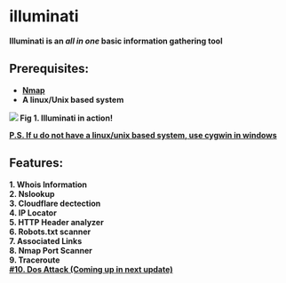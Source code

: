# illuminati
<b>Illuminati is an <i>all in one</i> basic information gathering tool
<br>
  <h2><b>Prerequisites:<br></h2>
  <ul type='1'>
    <li><a href="https://nmap.org/download.html">Nmap</a></li>
    <li>A linux/Unix based system</li>
    </ul>
<img src= "Illuminati/working/illuminati.gif"/>
    Fig 1. Illuminati in action!

<u>P.S. If u do not have a linux/unix based system, use cygwin in windows</u>        
             
 <h2> Features:</h2>
 1. Whois Information<br>
 2. Nslookup<br>
 3. Cloudflare dectection<br>
 4. IP Locator<br>
 5. HTTP Header analyzer<br>
 6. Robots.txt scanner<br>
 7. Associated Links<br>
 8. Nmap Port Scanner<br>
 9. Traceroute<br>
 <u>#10. Dos Attack (Coming up in next update)</u><br>
